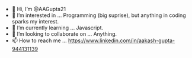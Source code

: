 - 👋 Hi, I’m @AAGupta21
- 👀 I’m interested in ... Programming (big suprise), but anything in coding sparks my interest.
- 🌱 I’m currently learning ... Javascript.
- 💞️ I’m looking to collaborate on ... Anything.
- 📫 How to reach me ... https://www.linkedin.com/in/aakash-gupta-944131139

<!---
AAGupta21/AAGupta21 is a ✨ special ✨ repository because its `README.md` (this file) appears on your GitHub profile.
You can click the Preview link to take a look at your changes.
--->
